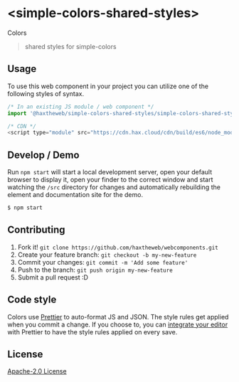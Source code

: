 # &lt;simple-colors-shared-styles&gt;

Colors
> shared styles for simple-colors

## Usage
To use this web component in your project you can utilize one of the following styles of syntax.

```js
/* In an existing JS module / web component */
import '@haxtheweb/simple-colors-shared-styles/simple-colors-shared-styles.js';

/* CDN */
<script type="module" src="https://cdn.hax.cloud/cdn/build/es6/node_modules/@haxtheweb/simple-colors-shared-styles/simple-colors-shared-styles.js"></script>
```

## Develop / Demo
Run `npm start` will start a local development server, open your default browser to display it, open your finder to the correct window and start watching the `/src` directory for changes and automatically rebuilding the element and documentation site for the demo.
```bash
$ npm start
```


## Contributing

1. Fork it! `git clone https://github.com/haxtheweb/webcomponents.git`
2. Create your feature branch: `git checkout -b my-new-feature`
3. Commit your changes: `git commit -m 'Add some feature'`
4. Push to the branch: `git push origin my-new-feature`
5. Submit a pull request :D

## Code style

Colors  use [Prettier][prettier] to auto-format JS and JSON.  The style rules get applied when you commit a change.  If you choose to, you can [integrate your editor][prettier-ed] with Prettier to have the style rules applied on every save.

[prettier]: https://github.com/prettier/prettier/
[prettier-ed]: https://github.com/prettier/prettier/#editor-integration
[polyserve]: https://github.com/Polymer/polyserve
[web-component-tester]: https://github.com/Polymer/web-component-tester

## License
[Apache-2.0 License](http://opensource.org/licenses/Apache-2.0)